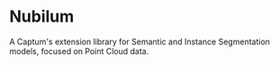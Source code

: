 # Nubilum
A Captum's extension library for Semantic and Instance Segmentation models, focused on Point Cloud data.
